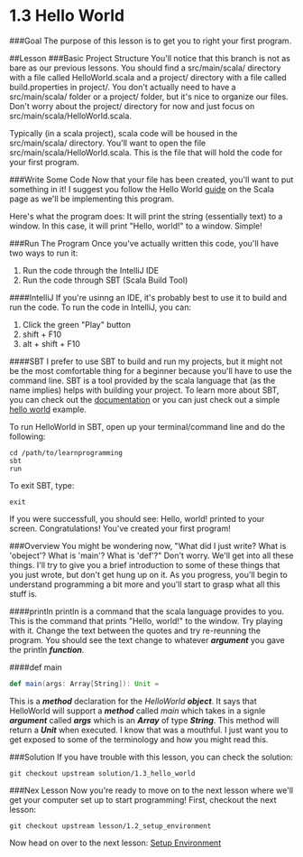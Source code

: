 # 1.3 Hello World
###Goal
The purpose of this lesson is to get you to right your first program. 

##Lesson
###Basic Project Structure
You'll notice that this branch is not as bare as our previous lessons. You should find a src/main/scala/ directory with a file called HelloWorld.scala and a project/ directory with a file called build.properties in project/. You don't actually need to have a src/main/scala/ folder or a project/ folder, but it's nice to organize our files. Don't worry about the project/ directory for now and just focus on src/main/scala/HelloWorld.scala.

Typically (in a scala project), scala code will be housed in the src/main/scala/ directory. You'll want to open the file src/main/scala/HelloWorld.scala. This is the file that will hold the code for your first program.

###Write Some Code
Now that your file has been created, you'll want to put something in it! I suggest you follow the Hello World [guide](http://www.scala-lang.org/documentation/getting-started.html) on the Scala page as we'll be implementing this program. 

Here's what the program does: It will print the string (essentially text) to a window. In this case, it will print "Hello, world!" to a window. Simple!

###Run The Program
Once you've actually written this code, you'll have two ways to run it:

1. Run the code through the IntelliJ IDE
2. Run the code through SBT (Scala Build Tool) 

####IntelliJ
If you're usinng an IDE, it's probably best to use it to build and run the code. To run the code in IntelliJ, you can:
1. Click the green "Play" button
2. shift + F10
2. alt + shift + F10

####SBT
I prefer to use SBT to build and run my projects, but it might not be the most comfortable thing for a beginner because you'll have to use the command line. SBT is a tool provided by the scala language that (as the name implies) helps with building your project. To learn more about SBT, you can check out the [documentation](http://www.scala-sbt.org/0.13/docs/index.html) or you can just check out a simple [hello world](http://www.scala-sbt.org/0.12.4/docs/Getting-Started/Hello.html) example.

To run HelloWorld in SBT, open up your terminal/command line and do the following:
```
cd /path/to/learnprogramming
sbt
run
```

To exit SBT, type:
```
exit
```

If you were successfull, you should see:
Hello, world!
printed to your screen. Congratulations! You've created your first program!

###Overview
You might be wondering now, "What did I just write? What is 'obeject'? What is 'main'? What is 'def'?" Don't worry. We'll get into all these things. I'll try to give you a brief introduction to some of these things that you just wrote, but don't get hung up on it. As you progress, you'll begin to understand programming a bit more and you'll start to grasp what all this stuff is.

####println
println is a command that the scala language provides to you. This is the command that prints "Hello, world!" to the window. Try playing with it. Change the text between the quotes and try re-reunning the program. You should see the text change to whatever **_argument_** you gave the println **_function_**. 

####def main
```scala
def main(args: Array[String]): Unit =
```
This is a **_method_** declaration for the _HelloWorld_ **_object_**. It says that HelloWorld will support a **_method_** called _main_ which takes in a signle **_argument_** called **_args_** which is an **_Array_** of type **_String_**. This method will return a **_Unit_** when executed. I know that was a mouthful. I just want you to get exposed to some of the terminology and how you might read this.

###Solution
If you have trouble with this lesson, you can check the solution:
```
git checkout upstream solution/1.3_hello_world
```

###Nex Lesson
Now you're ready to move on to the next lesson where we'll get your computer set up to start programming! First, checkout the next lesson:
```
git checkout upstream lesson/1.2_setup_environment
```
Now head on over to the next lesson: [Setup Environment](https://github.com/hispanasian/LearnProgramming/tree/lesson/1.2_setup_environment)
